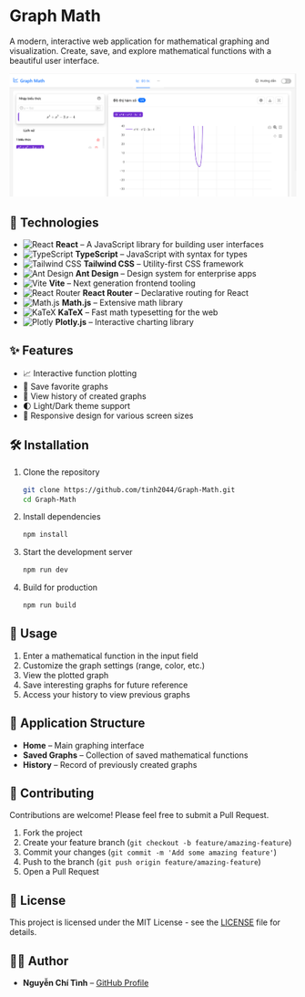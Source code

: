 # Graph Math

A modern, interactive web application for mathematical graphing and visualization. Create, save, and explore mathematical functions with a beautiful user interface.

![Graph Math Application](/images/app.png)

## 🚀 Technologies

- ![React](https://img.shields.io/badge/React-20232A?style=flat&logo=react&logoColor=61DAFB) **React** – A JavaScript library for building user interfaces  
- ![TypeScript](https://img.shields.io/badge/TypeScript-3178C6?style=flat&logo=typescript&logoColor=white) **TypeScript** – JavaScript with syntax for types  
- ![Tailwind CSS](https://img.shields.io/badge/Tailwind_CSS-38B2AC?style=flat&logo=tailwind-css&logoColor=white) **Tailwind CSS** – Utility-first CSS framework  
- ![Ant Design](https://img.shields.io/badge/Ant_Design-0170FE?style=flat&logo=ant-design&logoColor=white) **Ant Design** – Design system for enterprise apps  
- ![Vite](https://img.shields.io/badge/Vite-646CFF?style=flat&logo=vite&logoColor=white) **Vite** – Next generation frontend tooling  
- ![React Router](https://img.shields.io/badge/React_Router-CA4245?style=flat&logo=react-router&logoColor=white) **React Router** – Declarative routing for React  
- ![Math.js](https://img.shields.io/badge/Math.js-F7DF1E?style=flat&logo=javascript&logoColor=black) **Math.js** – Extensive math library  
- ![KaTeX](https://img.shields.io/badge/KaTeX-008080?style=flat&logoColor=white) **KaTeX** – Fast math typesetting for the web  
- ![Plotly](https://img.shields.io/badge/Plotly-3F4F75?style=flat&logo=plotly&logoColor=white) **Plotly.js** – Interactive charting library  

## ✨ Features

- 📈 Interactive function plotting  
- 💾 Save favorite graphs  
- 📜 View history of created graphs  
- 🌓 Light/Dark theme support  
- 📱 Responsive design for various screen sizes  

## 🛠️ Installation

1. Clone the repository  
   ```bash
   git clone https://github.com/tinh2044/Graph-Math.git
   cd Graph-Math
    ```
2. Install dependencies

   ```bash
   npm install
   ```

3. Start the development server

   ```bash
   npm run dev
   ```

4. Build for production

   ```bash
   npm run build
   ```

## 📖 Usage

1. Enter a mathematical function in the input field
2. Customize the graph settings (range, color, etc.)
3. View the plotted graph
4. Save interesting graphs for future reference
5. Access your history to view previous graphs

## 📁 Application Structure

* **Home** – Main graphing interface
* **Saved Graphs** – Collection of saved mathematical functions
* **History** – Record of previously created graphs

## 🤝 Contributing

Contributions are welcome! Please feel free to submit a Pull Request.

1. Fork the project
2. Create your feature branch (`git checkout -b feature/amazing-feature`)
3. Commit your changes (`git commit -m 'Add some amazing feature'`)
4. Push to the branch (`git push origin feature/amazing-feature`)
5. Open a Pull Request

## 📄 License

This project is licensed under the MIT License - see the [LICENSE](LICENSE) file for details.

## 👨‍💻 Author

* **Nguyễn Chí Tình** – [GitHub Profile](https://github.com/tinh2044)
